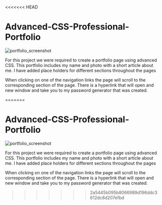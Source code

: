 <<<<<<< HEAD
# Advanced-CSS-Professional-Portfolio
![portfolio_screenshot](https://user-images.githubusercontent.com/70594281/174452605-2ab295a1-d091-4d3b-a717-068cf470d127.png)

For this project we were required to create a portfolio page using advanced CSS.
This portfolio includes my name and photo with a short article about me.
I have added place holders for different sections throughout the pages

When clicking on one of the navigation links the page will scroll to the corresponding section of the page.
There is a hyperlink that will open and new window and take you to my password generator that was created.


=======
# Advanced-CSS-Professional-Portfolio
![portfolio_screenshot](https://user-images.githubusercontent.com/70594281/174452605-2ab295a1-d091-4d3b-a717-068cf470d127.png)

For this project we were required to create a portfolio page using advanced CSS.
This portfolio includes my name and photo with a short article about me.
I have added place holders for different sections throughout the pages

When clicking on one of the navigation links the page will scroll to the corresponding section of the page.
There is a hyperlink that will open and new window and take you to my password generator that was created.


>>>>>>> 2a5445b095b8066989d196ddc3612dc8d207efbd
